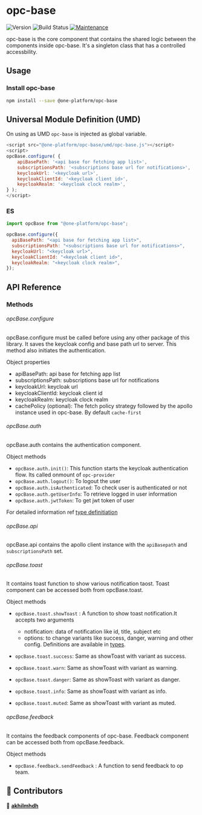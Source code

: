 # opc-base

![Version](https://img.shields.io/badge/version-0.0.1-blue.svg?cacheSeconds=2592000)
![Build Status](https://travis-ci.org/dwyl/esta.svg?branch=master)
[![Maintenance](https://img.shields.io/badge/Maintained%3F-yes-green.svg)](https://github.com/1-Platform/one-platform/graphs/commit-activity)

opc-base is the core component that contains the shared logic between the components inside opc-base. It's a singleton class that has a controlled accessbility.

## Usage

### Install opc-base

```sh
npm install --save @one-platform/opc-base
```

## Universal Module Definition (UMD)

On using as UMD `opc-base` is injected as global variable.

```js
<script src="@one-platform/opc-base/umd/opc-base.js"></script>
<script>
opcBase.configure( {
    apiBasePath: '<api base for fetching app list>',
    subscriptionsPath: '<subscriptions base url for notifications>',
    keycloakUrl: '<keycloak url>',
    keycloakClientId: '<keycloak client id>',
    keycloakRealm: '<keycloak clock realm>',
} );
</script>
```

### ES

```js
import opcBase from "@one-platform/opc-base";

opcBase.configure({
  apiBasePath: "<api base for fetching app list>",
  subscriptionsPath: "<subscriptions base url for notifications>",
  keycloakUrl: "<keycloak url>",
  keycloakClientId: "<keycloak client id>",
  keycloakRealm: "<keycloak clock realm>",
});
```

## API Reference

### Methods

###### opcBase.configure

opcBase.configure must be called before using any other package of this library. It saves the keycloak config and base path url to server. This method also initiates the authentication.

Object properties

- apiBasePath: api base for fetching app list
- subscriptionsPath: subscriptions base url for notifications
- keycloakUrl: keycloak url
- keycloakClientId: keycloak client id
- keycloakRealm: keycloak clock realm
- cachePolicy (optional): The fetch policy strategy followed by the apollo instance used in opc-base. By default `cache-first`

###### opcBase.auth

opcBase.auth contains the authentication component.

Object methods

- `opcBase.auth.init()`: This function starts the keycloak authentication flow. Its called onmount of `opc-provider`
- `opcBase.auth.logout()`: To logout the user
- `opcBase.auth.isAuthenticated`: To check user is authenticated or not
- `opcBase.auth.getUserInfo`: To retrieve logged in user information
- `opcBase.auth.jwtToken`: To get jwt token of user

For detailed information ref [type definitiation](../src/keycloakAuthProvider/keycloakAuthProvider.ts)

###### opcBase.api

opcBase.api contains the apollo client instance with the `apiBasepath` and `subscriptionsPath` set.

###### opcBase.toast

It contains toast function to show various notification taost. Toast component can be accessed both from opcBase.toast.

Object methods

- `opcBase.toast.showToast` : A function to show toast notification.It accepts two arguments

  - notification: data of notification like id, title, subject etc
  - options: to change variants like success, danger, warning and other config.
    Definitions are available in [types](../src/opc-base/types.ts).

- `opcBase.toast.success`: Same as showToast with variant as success.
- `opcBase.toast.warn`: Same as showToast with variant as warning.
- `opcBase.toast.danger`: Same as showToast with variant as danger.
- `opcBase.toast.info`: Same as showToast with variant as info.
- `opcBase.toast.muted`: Same as showToast with variant as muted.

###### opcBase.feedback

It contains the feedback components of opc-base. Feedback component can be accessed both from opcBase.feedback.

Object methods

- `opcBase.feedback.sendFeedback` : A function to send feedback to op team.

## 🤝 Contributors

👤 **[akhilmhdh](https://github.com/akhilmhdh)**
